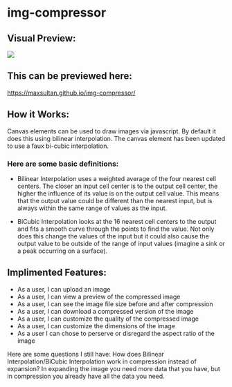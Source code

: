 # img-compressor

## Visual Preview:

<a href="https://maxsultan.github.io/img-compressor/"><kbd><img src="https://user-images.githubusercontent.com/59545347/128049202-fdd104d8-d855-4319-baec-8beb14d7b6e7.png" /></kbd></a>

## This can be previewed here:  
https://maxsultan.github.io/img-compressor/

## How it Works:
Canvas elements can be used to draw images via javascript. By default it does this using bilinear interpolation. The canvas element has been updated to use a faux bi-cubic interpolation.  

### Here are some basic definitions: 
- Bilinear Interpolation uses a weighted average of the four nearest cell centers. The closer an input cell center is to the output cell center, the higher the influence of its value is on the output cell value. This means that the output value could be different than the nearest input, but is always within the same range of values as the input.

- BiCubic Interpolation looks at the 16 nearest cell centers to the output and fits a smooth curve through the points to find the value. Not only does this change the values of the input but it could also cause the output value to be outside of the range of input values (imagine a sink or a peak occurring on a surface).


## Implimented Features:
- As a user, I can upload an image 
- As a user, I can view a preview of the compressed image
- As a user, I can see the image file size before and after compression
- As a user, I can download a compressed version of the image
- As a user, I can customize the quality of the compressed image
- As a user, I can customize the dimensions of the image
- As a user I can chose to perserve or disregard the aspect ratio of the image

Here are some questions I still have:
How does Bilinear Interpolation/BiCubic Interpolation work in compression instead of expansion? In expanding the image you need more data that you have, but in compression you already have all the data you need.

